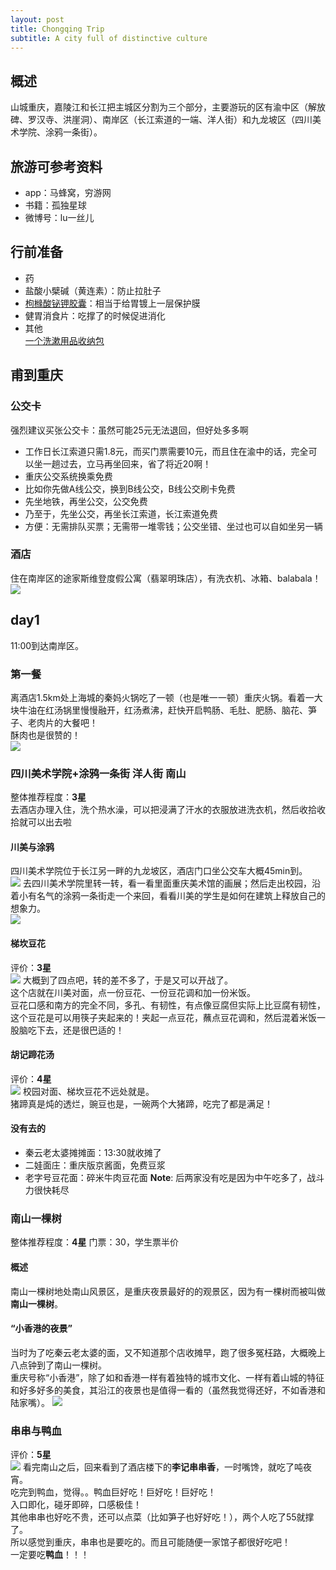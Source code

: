 ```yaml
---
layout: post
title: Chongqing Trip
subtitle: A city full of distinctive culture
---
```

## 概述
山城重庆，嘉陵江和长江把主城区分割为三个部分，主要游玩的区有渝中区（解放碑、罗汉寺、洪崖洞）、南岸区（长江索道的一端、洋人街）和九龙坡区（四川美术学院、涂鸦一条街）。

## 旅游可参考资料
* app：马蜂窝，穷游网
* 书籍：孤独星球
* 微博号：lu一丝儿

## 行前准备
* 药   
* 盐酸小檗碱（黄连素）：防止拉肚子
* [枸橼酸铋钾胶囊](http://baike.baidu.com/view/226529.htm)：相当于给胃镀上一层保护膜
* 健胃消食片：吃撑了的时候促进消化
* 其他   
[一个洗漱用品收纳包](https://detail.tmall.com/item.htm?id=20323967856&spm=a1z09.2.0.0.9vxIhd&_u=q11a48b5036c)

## 甫到重庆

### 公交卡
强烈建议买张公交卡：虽然可能25元无法退回，但好处多多啊
* 工作日长江索道只需1.8元，而买门票需要10元，而且住在渝中的话，完全可以坐一趟过去，立马再坐回来，省了将近20啊！
* 重庆公交系统换乘免费
* 比如你先做A线公交，换到B线公交，B线公交刷卡免费
* 先坐地铁，再坐公交，公交免费
* 乃至于，先坐公交，再坐长江索道，长江索道免费
* 方便：无需排队买票；无需带一堆零钱；公交坐错、坐过也可以自如坐另一辆   

### 酒店
住在南岸区的途家斯维登度假公寓（翡翠明珠店），有洗衣机、冰箱、balabala！   
![](/img/Chongqing/Chongqing_hotel.jpg)

## day1
11:00到达南岸区。   

### 第一餐
离酒店1.5km处上海城的秦妈火锅吃了一顿（也是唯一一顿）重庆火锅。看着一大块牛油在红汤锅里慢慢融开，红汤煮沸，赶快开启鸭肠、毛肚、肥肠、脑花、笋子、老肉片的大餐吧！   
酥肉也是很赞的！   
![](/img/Chongqing/Chongqing_hotpot.jpg)

### 四川美术学院+涂鸦一条街   洋人街    南山
整体推荐程度：**3星**   
去酒店办理入住，洗个热水澡，可以把浸满了汗水的衣服放进洗衣机，然后收拾收拾就可以出去啦

#### 川美与涂鸦
四川美术学院位于长江另一畔的九龙坡区，酒店门口坐公交车大概45min到。   
![](/img/Chongqing/Chongqing_chuanmei.jpg)
去四川美术学院里转一转，看一看里面重庆美术馆的画展；然后走出校园，沿着小有名气的涂鸦一条街走一个来回，看看川美的学生是如何在建筑上释放自己的想象力。   
![](/img/Chongqing/Chongqing_tuya.jpg)

#### 梯坎豆花
评价：**3星**   
![](/img/Chongqing/Chongqing_douhua.jpg)
大概到了四点吧，转的差不多了，于是又可以开战了。  
这个店就在川美对面，点一份豆花、一份豆花调和加一份米饭。  
豆花口感和南方的完全不同，多孔、有韧性，有点像豆腐但实际上比豆腐有韧性，这个豆花是可以用筷子夹起来的！夹起一点豆花，蘸点豆花调和，然后混着米饭一股脑吃下去，还是很巴适的！

#### 胡记蹄花汤
评价：**4星**   
![](/img/Chongqing/Chongqing_zhuti.jpg)
校园对面、梯坎豆花不远处就是。   
猪蹄真是炖的透烂，豌豆也是，一碗两个大猪蹄，吃完了都是满足！

#### 没有去的
* 秦云老太婆摊摊面：13:30就收摊了
* 二娃面庄：重庆版京酱面，免费豆浆
* 老字号豆花面：碎米牛肉豆花面
**Note**: 后两家没有吃是因为中午吃多了，战斗力很快耗尽

### 南山一棵树
整体推荐程度：**4星**
门票：30，学生票半价

#### 概述
南山一棵树地处南山风景区，是重庆夜景最好的的观景区，因为有一棵树而被叫做**南山一棵树**。   

#### “小香港的夜景”
当时为了吃秦云老太婆的面，又不知道那个店收摊早，跑了很多冤枉路，大概晚上八点钟到了南山一棵树。   
重庆号称“小香港”，除了如和香港一样有着独特的城市文化、一样有着山城的特征和好多好多的美食，其沿江的夜景也是值得一看的（虽然我觉得还好，不如香港和陆家嘴）。
![](/img/Chongqing/Chongqing_nanshan.jpg)

### 串串与鸭血
评价：**5星**   
![](Chongqing_chuanchuan.jpg)
看完南山之后，回来看到了酒店楼下的**李记串串香**，一时嘴馋，就吃了吨夜宵。   
吃完到鸭血，觉得。。鸭血巨好吃！巨好吃！巨好吃！   
入口即化，碰牙即碎，口感极佳！   
其他串串也好吃不贵，还可以点菜（比如笋子也好好吃！），两个人吃了55就撑了。   
所以感觉到重庆，串串也是要吃的。而且可能随便一家馆子都很好吃吧！   
一定要吃**鸭血**！！！    
